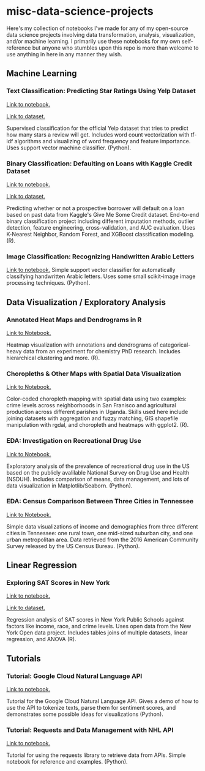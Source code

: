 # misc-data-science-projects
Here's my collection of notebooks I've made for any of my open-source data science projects involving data transformation, analysis, visualization, and/or machine learning. I primarily use these notebooks for my own self-reference but anyone who stumbles upon this repo is more than welcome to use anything in here in any manner they wish.


## Machine Learning

### Text Classification: Predicting Star Ratings Using Yelp Dataset
[Link to notebook.](https://github.com/robaleman/misc-data-science-projects/blob/master/Yelp-Rating-Classification.ipynb)

[Link to dataset.](https://www.kaggle.com/c/GiveMeSomeCredit)

Supervised classification for the official Yelp dataset that tries to predict how many stars a review will get. Includes word count vectorization with tf-idf algorithms and visualizing of word frequency and feature importance. Uses support vector machine classifier. (Python).

### Binary Classification: Defaulting on Loans with Kaggle Credit Dataset
[Link to notebook.](https://github.com/robaleman/misc-data-science-projects/blob/master/Credit-Score-Binary-Classification.ipynb)

[Link to dataset.](https://github.com/robaleman/misc-data-science-projects/blob/master/Credit-Score-Binary-Classification.ipynb)

Predicting whether or not a prospective borrower will default on a loan based on past data from Kaggle's Give Me Some Credit dataset. End-to-end binary classification project including different imputation methods, outlier detection, feature engineering, cross-validation, and AUC evaluation. Uses K-Nearest Neighbor, Random Forest, and XGBoost classification modeling. (R).

### Image Classification: Recognizing Handwritten Arabic Letters
[Link to notebook.](https://github.com/robaleman/misc-data-science-projects/blob/master/Arabic-Letter-Recognition.ipynb)
Simple support vector classifier for automatically classifying handwritten Arabic letters. Uses some small scikit-image image processing techniques. (Python).


## Data Visualization / Exploratory Analysis

### Annotated Heat Maps and Dendrograms in R
[Link to Notebook.](https://github.com/robaleman/misc-data-science-projects/blob/master/Compound-Heatmap.ipynb)

Heatmap visualization with annotations and dendrograms of categorical-heavy data from an experiment for chemistry PhD research. Includes hierarchical clustering and more. (R).

### Choropleths & Other Maps with Spatial Data Visualization
[Link to Notebook.](https://github.com/robaleman/misc-data-science-projects/blob/master/Choropleth-Maps.ipynb)

Color-coded choropleth mapping with spatial data using two examples: crime levels across neighborhoods in San Franisco and agricultural production across different parishes in Uganda. Skills used here include joining datasets with aggregation and fuzzy matching, GIS shapefile manipulation with rgdal, and choropleth and heatmaps with ggplot2. (R).

### EDA: Investigation on Recreational Drug Use
[Link to Notebook.](https://github.com/robaleman/misc-data-science-projects/blob/master/Drugs-Prevalence%20and%20Demographics.ipynb)

Exploratory analysis of the prevalence of recreational drug use in the US based on the publicly avalilable National Survey on Drug Use and Health (NSDUH). Includes comparison of means, data management, and lots of data visualization in Matplotlib/Seaborn. (Python).


### EDA: Census Comparison Between Three Cities in Tennessee
[Link to Notebook.](https://github.com/robaleman/misc-data-science-projects/blob/master/TN_City_Demographics.ipynb)

Simple data visualizations of income and demographics from three different cities in Tennessee: one rural town, one mid-sized suburban city, and one urban metropolitan area. Data retrieved from the 2016 American Community Survey released by the US Census Bureau. (Python). 


## Linear Regression

### Exploring SAT Scores in New York
[Link to notebook.](https://github.com/robaleman/misc-data-science-projects/blob/master/SAT-Scores.ipynb)

[Link to dataset.](https://data.cityofnewyork.us/Education/2012-SAT-Results/f9bf-2cp4)

Regression analysis of SAT scores in New York Public Schools against factors like income, race, and crime levels. Uses open data from the New York Open data project. Includes tables joins of multiple datasets, linear regression, and ANOVA (R).


## Tutorials

### Tutorial: Google Cloud Natural Language API
[Link to notebook.](https://github.com/robaleman/misc-data-science-projects/blob/master/Google-Cloud-Sentiment-Demo.ipynb)

Tutorial for the Google Cloud Natural Language API. Gives a demo of how to use the API to tokenize texts, parse them for sentiment scores, and demonstrates some possible ideas for visualizations (Python).

### Tutorial: Requests and Data Management with NHL API
[Link to notebook.](https://github.com/robaleman/misc-data-science-projects/blob/master/NHL-Data-Retrieval.ipynb)

Tutorial for using the requests library to retrieve data from APIs. Simple notebook for reference and examples. (Python).


